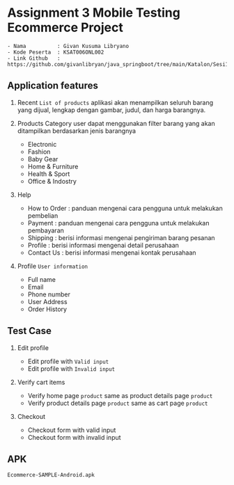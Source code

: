# Assignment 3 Mobile Testing Ecommerce Project

	- Nama 			: Givan Kusuma Libryano
	- Kode Peserta 	: KSAT006ONL002
	- Link Github	: https://github.com/givanlibryan/java_springboot/tree/main/Katalon/Sesi10/Assessment%203

## Application features

1. Recent `List of products` 
aplikasi akan menampilkan seluruh barang yang dijual, lengkap dengan gambar, judul, dan harga barangnya.

2. Products Category 
user dapat menggunakan filter barang yang akan ditampilkan berdasarkan jenis barangnya
	- Electronic
	- Fashion
	- Baby Gear
	- Home & Furniture
	- Health & Sport
	- Office & Indostry

3. Help 
	- How to Order 	: panduan mengenai cara pengguna untuk melakukan pembelian
	- Payment  		: panduan  mengenai cara pengguna untuk melakukan pembayaran
	- Shipping  	: berisi informasi mengenai pengiriman barang pesanan
	- Profile  		: berisi informasi mengenai detail perusahaan
	- Contact Us 	: berisi informasi mengenai kontak perusahaan

4. Profile `User information` 
	- Full name
	- Email
	- Phone number
	- User Address
	- Order History

## Test Case 

1. Edit profile 
	- Edit profile with `Valid input`
	- Edit profile with `Invalid input`

2. Verify cart items 
	- Verify home page `product` same as product details page `product` 
 	- Verify product details page `product` same as cart page `product`

3. Checkout 
  	- Checkout form with valid input 
  	- Checkout form with invalid input

## APK

`Ecommerce-SAMPLE-Android.apk`


